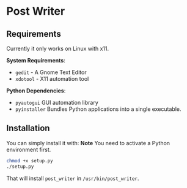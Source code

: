 # Post Writer

## Requirements

Currently it only works on Linux with x11.

**System Requirements**:
- `gedit` - A Gnome Text Editor
- `xdotool`  - X11 automation tool

**Python Dependencies**:
- `pyautogui` GUI automation library
- `pyinstaller` Bundles Python applications into a single executable.

## Installation

You can simply install it with:
**Note** You need to activate a Python environment first.
```bash
chmod +x setup.py
./setup.py
```
That will install `post_writer` in `/usr/bin/post_writer`.
